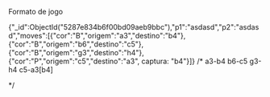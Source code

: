 Formato de jogo

{"_id":ObjectId("5287e834b6f00bd09aeb9bbc"),"p1":"asdasd","p2":"asdasd","moves":[{"cor":"B","origem":"a3","destino":"b4"},{"cor":"B","origem":"b6","destino":"c5"},{"cor":"B","origem":"g3","destino":"h4"},{"cor":"P","origem":"c5","destino":"a3", captura: "b4"}]} 
/*
a3-b4
b6-c5
g3-h4
c5-a3[b4]

*/
